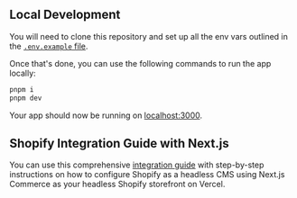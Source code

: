 ## Local Development

You will need to clone this repository and set up all the env vars outlined in the [`.env.example` file](https://github.com/bjohansebas/mindfulyze/blob/main/.env.example).

Once that's done, you can use the following commands to run the app locally:

```bash
pnpm i
pnpm dev
```

Your app should now be running on [localhost:3000](http://localhost:3000/).

## Shopify Integration Guide with Next.js

You can use this comprehensive [integration guide](http://vercel.com/docs/integrations/shopify) with step-by-step instructions on how to configure Shopify as a headless CMS using Next.js Commerce as your headless Shopify storefront on Vercel.
